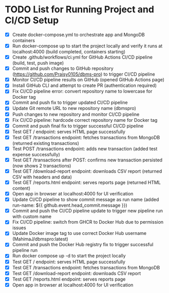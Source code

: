 # TODO List for Running Project and CI/CD Setup

- [x] Create docker-compose.yml to orchestrate app and MongoDB containers
- [x] Run docker-compose up to start the project locally and verify it runs at localhost:4000 (build completed, containers starting)
- [x] Create .github/workflows/ci.yml for GitHub Actions CI/CD pipeline (build, test, push image)
- [x] Commit and push changes to GitHub repository (https://github.com/Praisy0105/dbms-pro) to trigger CI/CD pipeline
- [x] Monitor CI/CD pipeline results on GitHub (opened GitHub Actions page)
- [x] Install GitHub CLI and attempt to create PR (authentication required)
- [x] Fix CI/CD pipeline error: convert repository name to lowercase for Docker tag
- [x] Commit and push fix to trigger updated CI/CD pipeline
- [x] Update Git remote URL to new repository name (dbmspro)
- [x] Push changes to new repository and monitor CI/CD pipeline
- [x] Fix CI/CD pipeline: hardcode correct repository name for Docker tag
- [x] Commit and push final fix to trigger successful CI/CD pipeline
- [x] Test GET / endpoint: serves HTML page successfully
- [x] Test GET /transactions endpoint: fetches transactions from MongoDB (returned existing transactions)
- [x] Test POST /transactions endpoint: adds new transaction (added test expense successfully)
- [x] Test GET /transactions after POST: confirms new transaction persisted (now shows 2 transactions)
- [x] Test GET /download-report endpoint: downloads CSV report (returned CSV with headers and data)
- [x] Test GET /reports.html endpoint: serves reports page (returned HTML content)
- [x] Open app in browser at localhost:4000 for UI verification
- [x] Update CI/CD pipeline to show commit message as run name (added run-name: ${{ github.event.head_commit.message }})
- [x] Commit and push the CI/CD pipeline update to trigger new pipeline run with custom name
- [x] Fix CI/CD pipeline: switch from GHCR to Docker Hub due to permission issues
- [x] Update Docker image tag to use correct Docker Hub username (MahimaJ/dbmspro:latest)
- [x] Commit and push the Docker Hub registry fix to trigger successful pipeline run
- [x] Run docker compose up -d to start the project locally
- [x] Test GET / endpoint: serves HTML page successfully
- [x] Test GET /transactions endpoint: fetches transactions from MongoDB
- [x] Test GET /download-report endpoint: downloads CSV report
- [x] Test GET /reports.html endpoint: serves reports page
- [x] Open app in browser at localhost:4000 for UI verification
